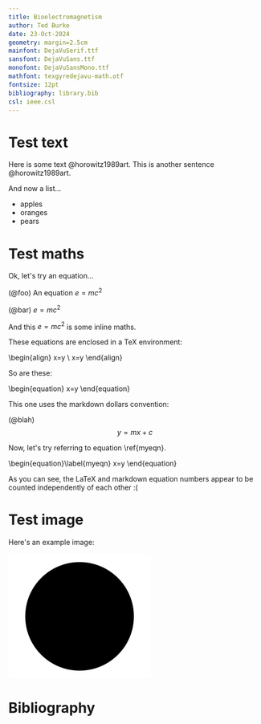 ```yaml
---
title: Bioelectromagnetism
author: Ted Burke
date: 23-Oct-2024
geometry: margin=2.5cm
mainfont: DejaVuSerif.ttf
sansfont: DejaVuSans.ttf
monofont: DejaVuSansMono.ttf 
mathfont: texgyredejavu-math.otf
fontsize: 12pt
bibliography: library.bib
csl: ieee.csl
---
```


# Test text

Here is some text @horowitz1989art. This is another sentence @horowitz1989art.

And now a list...

- apples
- oranges
- pears

# Test maths

Ok, let's try an equation...

(@foo) An equation $e = mc^2$

(@bar) $e = mc^2$

And this $e = mc^2$ is some inline maths.

These equations are enclosed in a TeX environment:

\begin{align}
x=y \\
x=y
\end{align}

So are these:

\begin{equation}
x=y
\end{equation}

This one uses the markdown dollars convention:

(@blah) $$y = mx + c$$

Now, let's try referring to equation \ref{myeqn}.

\begin{equation}\label{myeqn}
x=y
\end{equation}

As you can see, the LaTeX and markdown equation numbers appear to be counted independently of each other :(

# Test image

Here's an example image:

![This is an example image](example.png)

# Bibliography

